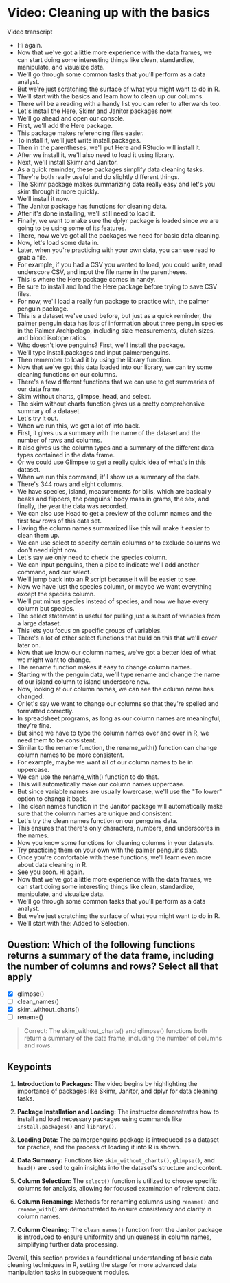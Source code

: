 # Video: Cleaning up with the basics

Video transcript

- Hi again.
- Now that we've got a little more experience with the data frames, we can start doing some interesting things like clean, standardize, manipulate, and visualize data.
- We'll go through some common tasks that you'll perform as a data analyst.
- But we're just scratching the surface of what you might want to do in R.
- We'll start with the basics and learn how to clean up our columns.
- There will be a reading with a handy list you can refer to afterwards too.
- Let's install the Here, Skimr and Janitor packages now.
- We'll go ahead and open our console.
- First, we'll add the Here package.
- This package makes referencing files easier.
- To install it, we'll just write install.packages.
- Then in the parentheses, we'll put Here and RStudio will install it.
- After we install it, we'll also need to load it using library.
- Next, we'll install Skimr and Janitor.
- As a quick reminder, these packages simplify data cleaning tasks.
- They're both really useful and do slightly different things.
- The Skimr package makes summarizing data really easy and let's you skim through it more quickly.
- We'll install it now.
- The Janitor package has functions for cleaning data.
- After it's done installing, we'll still need to load it.
- Finally, we want to make sure the dplyr package is loaded since we are going to be using some of its features.
- There, now we've got all the packages we need for basic data cleaning.
- Now, let's load some data in.
- Later, when you're practicing with your own data, you can use read to grab a file.
- For example, if you had a CSV you wanted to load, you could write, read underscore CSV, and input the file name in the parentheses.
- This is where the Here package comes in handy.
- Be sure to install and load the Here package before trying to save CSV files.
- For now, we'll load a really fun package to practice with, the palmer penguin package.
- This is a dataset we've used before, but just as a quick reminder, the palmer penguin data has lots of information about three penguin species in the Palmer Archipelago, including size measurements, clutch sizes, and blood isotope ratios.
- Who doesn't love penguins? First, we'll install the package.
- We'll type install.packages and input palmerpenguins.
- Then remember to load it by using the library function.
- Now that we've got this data loaded into our library, we can try some cleaning functions on our columns.
- There's a few different functions that we can use to get summaries of our data frame.
- Skim without charts, glimpse, head, and select.
- The skim without charts function gives us a pretty comprehensive summary of a dataset.
- Let's try it out.
- When we run this, we get a lot of info back.
- First, it gives us a summary with the name of the dataset and the number of rows and columns.
- It also gives us the column types and a summary of the different data types contained in the data frame.
- Or we could use Glimpse to get a really quick idea of what's in this dataset.
- When we run this command, it'll show us a summary of the data.
- There's 344 rows and eight columns.
- We have species, island, measurements for bills, which are basically beaks and flippers, the penguins' body mass in grams, the sex, and finally, the year the data was recorded.
- We can also use Head to get a preview of the column names and the first few rows of this data set.
- Having the column names summarized like this will make it easier to clean them up.
- We can use select to specify certain columns or to exclude columns we don't need right now.
- Let's say we only need to check the species column.
- We can input penguins, then a pipe to indicate we'll add another command, and our select.
- We'll jump back into an R script because it will be easier to see.
- Now we have just the species column, or maybe we want everything except the species column.
- We'll put minus species instead of species, and now we have every column but species.
- The select statement is useful for pulling just a subset of variables from a large dataset.
- This lets you focus on specific groups of variables.
- There's a lot of other select functions that build on this that we'll cover later on.
- Now that we know our column names, we've got a better idea of what we might want to change.
- The rename function makes it easy to change column names.
- Starting with the penguin data, we'll type rename and change the name of our island column to island underscore new.
- Now, looking at our column names, we can see the column name has changed.
- Or let's say we want to change our columns so that they're spelled and formatted correctly.
- In spreadsheet programs, as long as our column names are meaningful, they're fine.
- But since we have to type the column names over and over in R, we need them to be consistent.
- Similar to the rename function, the rename_with() function can change column names to be more consistent.
- For example, maybe we want all of our column names to be in uppercase.
- We can use the rename_with() function to do that.
- This will automatically make our column names uppercase.
- But since variable names are usually lowercase, we'll use the "To lower" option to change it back.
- The clean names function in the Janitor package will automatically make sure that the column names are unique and consistent.
- Let's try the clean names function on our penguins data.
- This ensures that there's only characters, numbers, and underscores in the names.
- Now you know some functions for cleaning columns in your datasets.
- Try practicing them on your own with the palmer penguins data.
- Once you're comfortable with these functions, we'll learn even more about data cleaning in R.
- See you soon.
Hi again.
- Now that we've got a little more experience with the data frames, we can start doing some interesting things like clean, standardize, manipulate, and visualize data.
- We'll go through some common tasks that you'll perform as a data analyst.
- But we're just scratching the surface of what you might want to do in R.
- We'll start with the: Added to Selection.

## Question: Which of the following functions returns a summary of the data frame, including the number of columns and rows? Select all that apply

- [x] glimpse()
- [ ] clean_names()
- [x] skim_without_charts()
- [ ] rename()

> Correct: The skim_without_charts() and glimpse() functions both return a summary of the data frame, including the number of columns and rows.

## Keypoints

1. **Introduction to Packages:** The video begins by highlighting the importance of packages like Skimr, Janitor, and dplyr for data cleaning tasks.

2. **Package Installation and Loading:** The instructor demonstrates how to install and load necessary packages using commands like `install.packages()` and `library()`.

3. **Loading Data:** The palmerpenguins package is introduced as a dataset for practice, and the process of loading it into R is shown.

4. **Data Summary:** Functions like `skim_without_charts()`, `glimpse()`, and `head()` are used to gain insights into the dataset's structure and content.

5. **Column Selection:** The `select()` function is utilized to choose specific columns for analysis, allowing for focused examination of relevant data.

6. **Column Renaming:** Methods for renaming columns using `rename()` and `rename_with()` are demonstrated to ensure consistency and clarity in column names.

7. **Column Cleaning:** The `clean_names()` function from the Janitor package is introduced to ensure uniformity and uniqueness in column names, simplifying further data processing.

Overall, this section provides a foundational understanding of basic data cleaning techniques in R, setting the stage for more advanced data manipulation tasks in subsequent modules.
